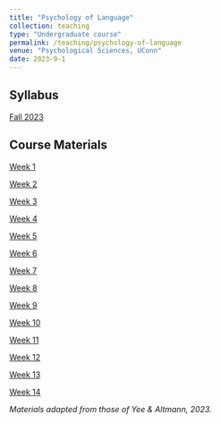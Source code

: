 ```yaml
---
title: "Psychology of Language"
collection: teaching
type: "Undergraduate course"
permalink: /teaching/psychology-of-language
venue: "Psychological Sciences, UConn"
date: 2023-9-1
---
```


Syllabus
------
<a href="/files/psych-of-lang-fa2023.pdf" target="_blank">Fall 2023</a>

Course Materials
------

[Week 1]()

[Week 2]()

[Week 3]()

[Week 4]()

[Week 5]()

[Week 6]()

[Week 7]()

[Week 8]()

[Week 9]()

[Week 10]()

[Week 11]()

[Week 12]()

[Week 13]()

[Week 14]()

<em>Materials adapted from those of Yee & Altmann, 2023.</em>
